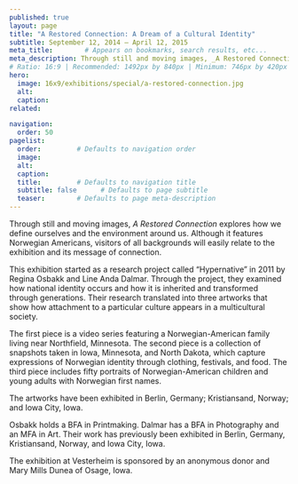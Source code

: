 ```yaml
---
published: true
layout: page
title: "A Restored Connection: A Dream of a Cultural Identity"
subtitle: September 12, 2014 – April 12, 2015
meta_title:        # Appears on bookmarks, search results, etc...
meta_description: Through still and moving images, _A Restored Connection_ explores how we define ourselves and the environment around us.
# Ratio: 16:9 | Recommended: 1492px by 840px | Minimum: 746px by 420px
hero:
  image: 16x9/exhibitions/special/a-restored-connection.jpg
  alt:
  caption:
related:

navigation:
  order: 50
pagelist:
  order:         # Defaults to navigation order
  image: 
  alt:
  caption: 
  title:         # Defaults to navigation title
  subtitle: false      # Defaults to page subtitle
  teaser:        # Defaults to page meta-description
---
```

Through still and moving images, _A Restored Connection_ explores how we define ourselves and the environment around us. Although it features Norwegian Americans, visitors of all backgrounds will easily relate to the exhibition and its message of connection.

This exhibition started as a research project called “Hypernative” in 2011 by Regina Osbakk and Line Anda Dalmar. Through the project, they examined how national identity occurs and how it is inherited and transformed through generations. Their research translated into three artworks that show how attachment to a particular culture appears in a multicultural society.

The first piece is a video series featuring a Norwegian-American family living near Northfield, Minnesota. The second piece is a collection of snapshots taken in Iowa, Minnesota, and North Dakota, which capture expressions of Norwegian identity through clothing, festivals, and food. The third piece includes fifty portraits of Norwegian-American children and young adults with Norwegian first names.

The artworks have been exhibited in Berlin, Germany; Kristiansand, Norway; and Iowa City, Iowa.

Osbakk holds a BFA in Printmaking. Dalmar has a BFA in Photography and an MFA in Art. Their work has previously been exhibited in Berlin, Germany, Kristiansand, Norway, and Iowa City, Iowa.

The exhibition at Vesterheim is sponsored by an anonymous donor and Mary Mills Dunea of Osage, Iowa.